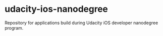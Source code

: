 # udacity-ios-nanodegree
Repository for applications build during Udacity iOS developer nanodegree program.
